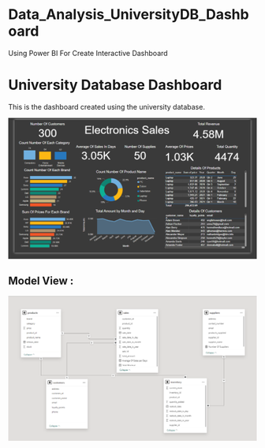 # Data_Analysis_UniversityDB_Dashboard
Using Power BI For Create Interactive Dashboard 


# University Database Dashboard

This is the dashboard created using the university database.

![Electronocs Sales.png](https://github.com/Sameh20200218AI/Electronics_Sales_Dashboard_Using_PowerBI/blob/main/Electronics%20Sales.png)

## Model View : 
![ Sales Model View.png](https://github.com/Sameh20200218AI/Electronics_Sales_Dashboard_Using_PowerBI/blob/main/Sales%20Model%20View.png)


